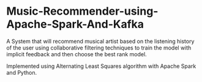 # Music-Recommender-using-Apache-Spark-And-Kafka

A System that will recommend musical artist based on the listening history of the user using collaborative filtering techniques to train the model with implicit feedback and then choose the best rank model.

Implemented using Alternating Least Squares algorithm with Apache Spark and Python.
